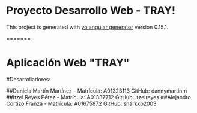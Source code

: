 
# Proyecto Desarrollo Web - TRAY!

This project is generated with [yo angular generator](https://github.com/yeoman/generator-angular)
version 0.15.1.

=======
# Aplicación Web "TRAY"
#Desarrolladores:

##Daniela Martín Martínez - Matrícula: A01323113 GitHub: dannymartinm
##Itzel Reyes Pérez - Matrícula: A01337712 GitHub: itzelreyes
##Alejandro Cortizo Franza - Matrícula: A01675872 GitHub: sharkxp2003
